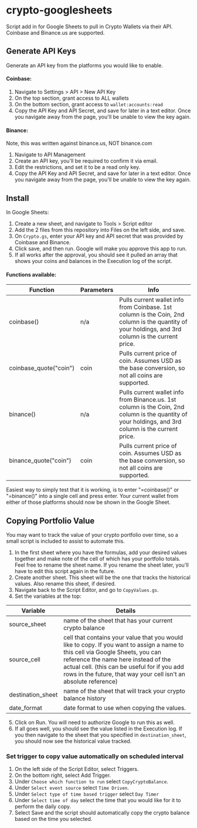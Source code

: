 # crypto-googlesheets
Script add in for Google Sheets to pull in Crypto Wallets via their API. Coinbase and Binance.us are supported.

## Generate API Keys
Generate an API key from the platforms you would like to enable.

#### Coinbase:
1. Navigate to Settings > API > New API Key
1. On the top section, grant access to ALL wallets
1. On the bottom section, grant access to `wallet:accounts:read`
1. Copy the API Key and API Secret, and save for later in a text editor. Once you navigate away from the page, you'll be unable to view the key again.

#### Binance:
Note, this was written against binance.us, NOT binance.com
1. Navigate to API Management
1. Create an API key, you'll be required to confirm it via email.
1. Edit the restrictions, and set it to be a read only key.
1. Copy the API Key and API Secret, and save for later in a text editor. Once you navigate away from the page, you'll be unable to view the key again.

## Install
In Google Sheets:
1. Create a new sheet, and navigate to Tools > Script editor
1. Add the 2 files from this repository into Files on the left side, and save.
1. On `Crypto.gs`, enter your API key and API secret that was provided by Coinbase and Binance.
1. Click save, and then run. Google will make you approve this app to run.
1. If all works after the approval, you should see it pulled an array that shows your coins and balances in the Execution log of the script. 

#### Functions available:

Function | Parameters | Info
-------- | ---------- | -----
coinbase() | n/a | Pulls current wallet info from Coinbase. 1st column is the Coin, 2nd column is the quantity of your holdings, and 3rd column is the current price.
coinbase_quote("coin") | coin | Pulls current price of coin. Assumes USD as the base conversion, so not all coins are supported.
binance() | n/a | Pulls current wallet info from Binance.us. 1st column is the Coin, 2nd column is the quantity of your holdings, and 3rd column is the current price.
binance_quote("coin") | coin | Pulls current price of coin. Assumes USD as the base conversion, so not all coins are supported.

Easiest way to simply test that it is working, is to enter "=coinbase()" or "=binance()" into a single cell and press enter. Your current wallet from either of those platforms should now be shown in the Google Sheet.

## Copying Portfolio Value
You may want to track the value of your crypto portfolio over time, so a small script is included to assist to automate this.

1. In the first sheet where you have the formulas, add your desired values together and make note of the cell of which has your portfolio totals. Feel free to rename the sheet name. If you rename the sheet later, you'll have to edit this script again in the future.
1. Create another sheet. This sheet will be the one that tracks the historical values. Also rename this sheet, if desired.
1. Navigate back to the Script Editor, and go to `CopyValues.gs`. 
1. Set the variables at the top:

Variable | Details
-------- | -------
source_sheet | name of the sheet that has your current crypto balance
source_cell | cell that contains your value that you would like to copy. If you want to assign a name to this cell via Google Sheets, you can reference the name here instead of the actual cell. (this can be useful for if you add rows in the future, that way your cell isn't an absolute reference)
destination_sheet | name of the sheet that will track your crypto balance history
date_format | date format to use when copying the values.

5. Click on Run. You will need to authorize Google to run this as well.
6. If all goes well, you should see the value listed in the Execution log. If you then navigate to the sheet that you specified in `destination_sheet`, you should now see the historical value tracked.

### Set trigger to copy value automatically on scheduled interval
1. On the left side of the Script Editor, select Triggers.
1. On the bottom right, select Add Trigger.
1. Under `Choose which function to run` select `CopyCryptoBalance`.
1. Under `Select event source` select `Time Driven`.
1. Under `Select type of time based trigger` select `Day Timer`
1. Under `Select time of day` select the time that you would like for it to perform the daily copy.
1. Select Save and the script should automatically copy the crypto balance based on the time you selected. 
